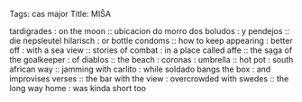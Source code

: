 Tags: cas major
Title: MIŠA
  
tardigrades : on the moon :: ubicacion do morro dos boludos : y pendejos :: die nepsleutel hilarisch : or bottle condoms :: how to keep appearing : better off : with a sea view :: stories of combat : in a place called affe :: the saga of the goalkeeper : of diablos :: the beach : coronas : umbrella :: hot pot : south african way :: jamming with carlito : while soldado bangs the box : and improvises verses :: the bar with the view : overcrowded with swedes :: the long way home : was kinda short too